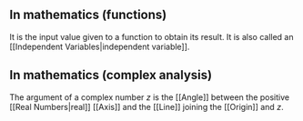 ## In mathematics (functions)
It is the input value given to a function to obtain its result. It is also called an [[Independent Variables|independent variable]].
## In mathematics (complex analysis)
The argument of a complex number $z$ is the [[Angle]] between the positive [[Real Numbers|real]] [[Axis]] and the [[Line]] joining the [[Origin]] and $z$.